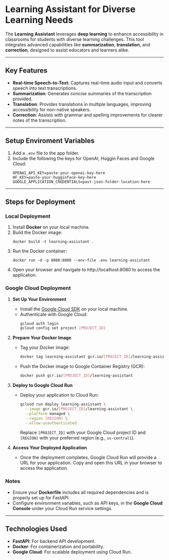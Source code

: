 # Learning Assistant for Diverse Learning Needs

The **Learning Assistant** leverages **deep learning** to enhance accessibility in classrooms for students with diverse learning challenges. This tool integrates advanced capabilities like **summarization**, **translation**, and **correction**, designed to assist educators and learners alike.

---

## Key Features
- **Real-time Speech-to-Text**: Captures real-time audio input and converts speech into text transcriptions.
- **Summarization**: Generates concise summaries of the transcription provided.
- **Translation**: Provides translations in multiple languages, improving accessibility for non-native speakers.
- **Correction**: Assists with grammar and spelling improvements for clearer notes of the transcription.

---

## Setup Enviroment Variables

1. Add a `.env` file to the app folder.
2. Include the following the keys for OpenAI, Huggin Faces and Google Cloud:
   ```env
   OPENAI_API_KEY=paste-your-openai-key-here
   HF_KEY=paste-your-hugginface-key-here
   GOOGLE_APPLICATION_CREDENTIALS=past-json-folder-location-here
   ```
---

## Steps for Deployment

### **Local Deployment**
1. Install **Docker** on your local machine.
2. Build the Docker image:
   ```
   docker build -t learning-assistant .
3. Run the Docker container:
   ```
   docker run -d -p 8080:8080 --env-file .env learning-assistant
4. Open your browser and navigate to http://localhost:8080 to access the application.

### **Google Cloud Deployment**

1. **Set Up Your Environment**
   - Install the [Google Cloud SDK](https://cloud.google.com/sdk/docs/install) on your local machine.
   - Authenticate with Google Cloud:
     ```bash
     gcloud auth login
     gcloud config set project [PROJECT_ID]
     ```

2. **Prepare Your Docker Image**
   - Tag your Docker image:
     ```bash
     docker tag learning-assistant gcr.io/[PROJECT_ID]/learning-assistant
     ```
   - Push the Docker image to Google Container Registry (GCR):
     ```bash
     docker push gcr.io/[PROJECT_ID]/learning-assistant
     ```

3. **Deploy to Google Cloud Run**
   - Deploy your application to Cloud Run:
     ```bash
     gcloud run deploy learning-assistant \
       --image gcr.io/[PROJECT_ID]/learning-assistant \
       --platform managed \
       --region [REGION] \
       --allow-unauthenticated
     ```
     Replace `[PROJECT_ID]` with your Google Cloud project ID and `[REGION]` with your preferred region (e.g., `us-central1`).

4. **Access Your Deployed Application**
   - Once the deployment completes, Google Cloud Run will provide a URL for your application. Copy and open this URL in your browser to access the application.

### **Notes**
- Ensure your **Dockerfile** includes all required dependencies and is properly set up for FastAPI.
- Configure environment variables, such as API keys, in the **Google Cloud Console** under your Cloud Run service settings.


---

## Technologies Used

- **FastAPI**: For backend API development.
- **Docker**: For containerization and portability.
- **Google Cloud**: For scalable deployment using Cloud Run.
